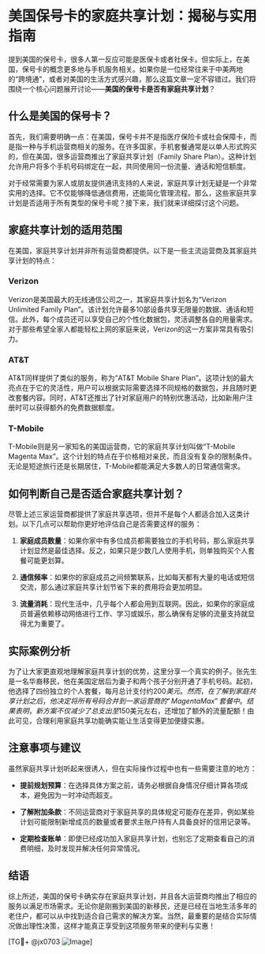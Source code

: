 # 美国保号卡的家庭共享计划：揭秘与实用指南

提到美国的保号卡，很多人第一反应可能是医保卡或者社保卡。但实际上，在美国，保号卡的概念更多地与手机服务相关。如果你是一位经常往来于中美两地的“跨境通”，或者对美国的生活方式感兴趣，那么这篇文章一定不容错过。我们将围绕一个核心问题展开讨论——**美国的保号卡是否有家庭共享计划**？

## 什么是美国的保号卡？

首先，我们需要明确一点：在美国，保号卡并不是指医疗保险卡或社会保障卡，而是指一种与手机运营商相关的服务。在许多国家，手机套餐通常是以单人形式购买的，但在美国，很多运营商推出了家庭共享计划（Family Share Plan）。这种计划允许用户将多个手机号码绑定在一起，共同使用同一份流量、通话和短信额度。

对于经常需要为家人或朋友提供通讯支持的人来说，家庭共享计划无疑是一个非常实用的选择。它不仅能够降低通信费用，还能简化管理流程。那么，这些家庭共享计划是否适用于所有类型的保号卡呢？接下来，我们就来详细探讨这个问题。

## 家庭共享计划的适用范围

在美国，家庭共享计划并非所有运营商都提供。以下是一些主流运营商及其家庭共享计划的特点：

### Verizon
Verizon是美国最大的无线通信公司之一，其家庭共享计划名为“Verizon Unlimited Family Plan”。该计划允许最多10部设备共享无限量的数据、通话和短信。此外，每个成员还可以享受自己的个性化数据包，灵活调整各自的用量需求。对于那些希望全家人都能轻松上网的家庭来说，Verizon的这一方案非常具有吸引力。

### AT&T
AT&T同样提供了类似的服务，称为“AT&T Mobile Share Plan”。这项计划的最大亮点在于它的灵活性，用户可以根据实际需要选择不同规格的数据包，并且随时更改套餐内容。同时，AT&T还推出了针对家庭用户的特别优惠活动，比如新用户注册时可以获得额外的免费数据额度。

### T-Mobile
T-Mobile则是另一家知名的美国运营商，它的家庭共享计划叫做“T-Mobile Magenta Max”。这个计划的特点在于价格相对亲民，而且没有复杂的限制条件。无论是短途旅行还是长期居住，T-Mobile都能满足大多数人的日常通信需求。

## 如何判断自己是否适合家庭共享计划？

尽管上述三家运营商都提供了家庭共享选项，但并不是每个人都适合加入这类计划。以下几点可以帮助你更好地评估自己是否需要这样的服务：

1. **家庭成员数量**：如果你家中有多位成员都需要独立的手机号码，那么家庭共享计划显然是最佳选择。反之，如果只是少数几人使用手机，则单独购买个人套餐可能更划算。
   
2. **通信频率**：如果你的家庭成员之间频繁联系，比如每天都有大量的电话或短信交流，那么通过家庭共享计划节省下来的费用将会更加明显。

3. **流量消耗**：现代生活中，几乎每个人都会用到互联网。因此，如果你的家庭成员普遍依赖移动网络进行工作、学习或娱乐，那么确保有足够的流量支持就显得尤为重要了。

## 实际案例分析

为了让大家更直观地理解家庭共享计划的优势，这里分享一个真实的例子。张先生是一名华裔移民，他在美国定居后为妻子和两个孩子分别开通了手机号码。起初，他选择了四份独立的个人套餐，每月总计支付约$200美元。然而，在了解到家庭共享计划之后，他决定将所有号码合并到一家运营商的“Magenta Max”套餐中。结果表明，新方案不仅减少了总支出至$150美元左右，还增加了额外的流量配额！由此可见，合理利用家庭共享功能确实能让生活变得更加便捷实惠。

## 注意事项与建议

虽然家庭共享计划听起来很诱人，但在实际操作过程中也有一些需要注意的地方：

- **提前规划预算**：在选择具体方案之前，请务必根据自身情况仔细计算各项成本，避免因为一时冲动而超支。
  
- **了解附加条款**：不同运营商对于家庭共享的具体规定可能存在差异，例如某些计划可能限制新增成员的数量或者要求主账户持有人具备良好的信用记录等。

- **定期检查账单**：即使已经成功加入家庭共享计划，也别忘了定期查看自己的消费明细，及时发现并解决任何异常情况。

## 结语

综上所述，美国的保号卡确实存在家庭共享计划，并且各大运营商均推出了相应的服务以满足市场需求。无论你是刚搬到美国的新移民，还是已经在当地生活多年的老住户，都可以从中找到适合自己需求的解决方案。当然，最重要的是结合实际情况做出理性决策，这样才能真正享受到这项服务带来的便利与实惠！

[TG💪+ @jx0703 ![Image](https://github.com/user-attachments/assets/dbca1d08-cadb-493c-b0ec-ad6f7a83f270)]